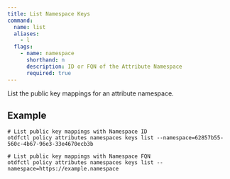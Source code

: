 ```yaml
---
title: List Namespace Keys
command:
  name: list
  aliases:
    - l
  flags:
    - name: namespace
      shorthand: n
      description: ID or FQN of the Attribute Namespace
      required: true
---
```


List the public key mappings for an attribute namespace.

## Example

```shell
# List public key mappings with Namespace ID
otdfctl policy attributes namespaces keys list --namespace=62857b55-560c-4b67-96e3-33e4670ecb3b
```

```shell
# List public key mappings with Namespace FQN
otdfctl policy attributes namespaces keys list --namespace=https://example.namespace
```